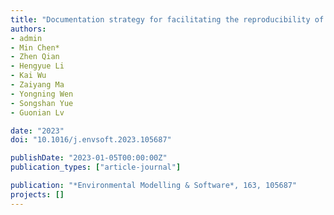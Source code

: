 ```yaml
---
title: "Documentation strategy for facilitating the reproducibility of geo-simulation experiments"
authors:
- admin
- Min Chen*
- Zhen Qian
- Hengyue Li
- Kai Wu
- Zaiyang Ma
- Yongning Wen
- Songshan Yue
- Guonian Lv

date: "2023"
doi: "10.1016/j.envsoft.2023.105687"

publishDate: "2023-01-05T00:00:00Z"
publication_types: ["article-journal"]

publication: "*Environmental Modelling & Software*, 163, 105687"
projects: []
---
```



